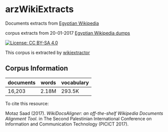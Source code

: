 # arzWikiExtracts
Documents extracts from [Egyptian Wikipedia](arz.wikipedia.org)

corpus extracts from 20-01-2017 [Egyptian Wikipedia dumps](https://dumps.wikimedia.org/arzwiki/)

 [![License: CC BY-SA 4.0](https://img.shields.io/badge/License-CC%20BY--SA%204.0-lightgrey.svg)](http://creativecommons.org/licenses/by-sa/4.0/)
 
 This corpus is extracted by [wikiextractor](https://github.com/attardi/wikiextractor)

## Corpus Information

| documents | words | vocabulary |
| --- | --- | --- |
| 16,203 | 2.18M | 293.5K |

To cite this resource:

Motaz Saad (2017). _WikiDocsAligner: an off-the-shelf Wikipedia Documents Alignment Tool_. in The Second Palestinian International Conference on Information and
Communication Technology (PICICT 2017). 

